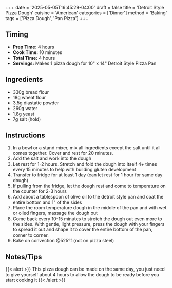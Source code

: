 +++
date = '2025-05-05T16:45:29-04:00'
draft = false
title = 'Detroit Style Pizza Dough'
cuisine = 'American'
categories = ['Dinner']
method = 'Baking'
tags = ['Pizza Dough', 'Pan Pizza']
+++

## Timing

- **Prep Time:** 4 hours
- **Cook Time:** 10 minutes
- **Total Time:** 4 hours
- **Servings:** Makes 1 pizza dough for 10" x 14" Detroit Style Pizza Pan

## Ingredients

- 330g bread flour
- 18g wheat flour
- 3.5g diastatic powder
- 260g water
- 1.8g yeast
- 7g salt (hold)

## Instructions

1. In a bowl or a stand mixer, mix all ingredients except the salt until it all comes together. Cover and rest for 20 minutes.
2. Add the salt and work into the dough
3. Let rest for 1-2 hours. Stretch and fold the dough into itself 4+ times every 15 minutes to help with building gluten development
4. Transfer to fridge for at least 1 day (can let rest for 1 hour for same day dough)
5. If pulling from the fridge, let the dough rest and come to temperature on the counter for 2-3 hours
6. Add about a tablespoon of olive oil to the detroit style pan and coat the entire bottom and 1" of the sides
7. Place the room temperature dough in the middle of the pan and with wet or oiled fingers, massage the dough out
8. Come back every 10-15 minutes to stretch the dough out even more to the sides. With gentle, light pressure, press the dough with your fingers to spread it out and shape it to cover the entire bottom of the pan, corner to corner.
9. Bake on convection @525°f (not on pizza steel)

## Notes/Tips

{{< alert >}}
This pizza dough can be made on the same day, you just need to give yourself about 4 hours to allow the dough to be ready before you start cooking it
{{< /alert >}}
